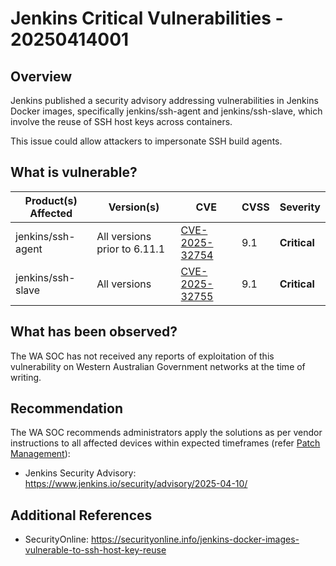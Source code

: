 # Jenkins Critical Vulnerabilities - 20250414001

## Overview

Jenkins published a security advisory addressing vulnerabilities in Jenkins Docker images, specifically jenkins/ssh-agent and jenkins/ssh-slave, which involve the reuse of SSH host keys across containers.

This issue could allow attackers to impersonate SSH build agents.

## What is vulnerable?

| Product(s) Affected | Version(s)                   | CVE                                                               | CVSS | Severity     |
| ------------------- | ---------------------------- | ----------------------------------------------------------------- | ---- | ------------ |
| jenkins/ssh-agent   | All versions prior to 6.11.1 | [CVE-2025-32754](https://nvd.nist.gov/vuln/detail/CVE-2025-32754) | 9.1  | **Critical** |
| jenkins/ssh-slave   | All versions                 | [CVE-2025-32755](https://nvd.nist.gov/vuln/detail/CVE-2025-32755) | 9.1  | **Critical** |

## What has been observed?

The WA SOC has not received any reports of exploitation of this vulnerability on Western Australian Government networks at the time of writing.

## Recommendation

The WA SOC recommends administrators apply the solutions as per vendor instructions to all affected devices within expected timeframes (refer [Patch Management](../guidelines/patch-management.md)):

- Jenkins Security Advisory: <https://www.jenkins.io/security/advisory/2025-04-10/>

## Additional References

- SecurityOnline: <https://securityonline.info/jenkins-docker-images-vulnerable-to-ssh-host-key-reuse>
